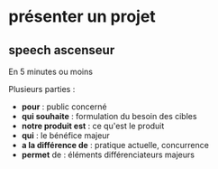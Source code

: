 # présenter un projet

## speech ascenseur
En 5 minutes ou moins

Plusieurs parties :
 - **pour** : public concerné
 - **qui souhaite** : formulation du besoin des cibles
 - **notre produit est** : ce qu'est le produit
 - **qui** : le bénéfice majeur
 - **a la différence de** : pratique actuelle, concurrence
 - **permet** de : éléments différenciateurs majeurs

